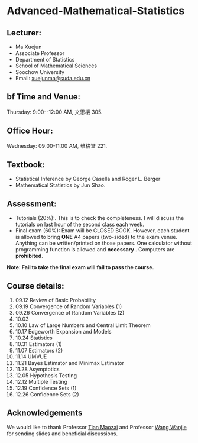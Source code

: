 # Advanced-Mathematical-Statistics
## Lecturer: 
- Ma Xuejun 
- Associate Professor
- Department of Statistics
- School of Mathematical Sciences
- Soochow University
- Email: xuejunma@suda.edu.cn
##  bf Time and Venue: 
Thursday: 9:00--12:00 AM, 文思楼 305.
## Office Hour: 
Wednesday: 09:00-11:00 AM, 维格堂 221.
## Textbook:
- Statistical Inference by George Casella and Roger L. Berger
- Mathematical Statistics by Jun Shao.
## Assessment:
- Tutorials (20%):. This is to check the completeness. I will discuss the tutorials on
last hour of the second class each week.
- Final exam (60\%):  Exam will be CLOSED BOOK. However, each student is
allowed to bring **ONE** A4 papers (two-sided) to the exam venue. Anything can be
written/printed on those papers. One calculator without programming function
is allowed and **necessary** . Computers are **prohibited**.

**Note: Fail to take the final exam will fail to pass the course.**

## Course details:
1. 09.12  Review of Basic Probability
2. 09.19  Convergence of Random Variables (1)
3. 09.26  Convergence of Random Variables (2)
4. 10.03 
5. 10.10  Law of Large Numbers and Central Limit Theorem
6. 10.17  Edgeworth Expansion and  Models
7. 10.24  Statistics
8. 10.31  Estimators (1)
9. 11.07  Estimators (2)
10. 11.14  UMVUE
11. 11.21  Bayes Estimator and Minimax Estimator
12. 11.28  Asymptotics
13. 12.05  Hypothesis Testing
14. 12.12  Multiple Testing
15. 12.19  Confidence Sets (1)
16. 12.26  Confidence Sets (2)

## Acknowledgements
We would like to thank Professor [Tian Maozai](http://stat.ruc.edu.cn/teacher_more.php?id=54&cid=25) and Professor [Wang Wanjie](http://blog.nus.edu.sg/staww/) for sending slides and  beneficial discussions.
